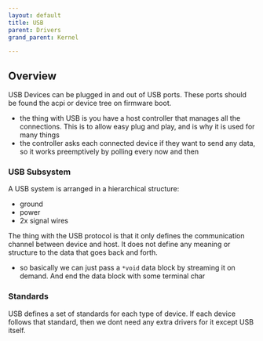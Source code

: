 ```yaml
---
layout: default
title: USB
parent: Drivers
grand_parent: Kernel

---
```


## Overview

USB Devices can be plugged in and out of USB ports. These ports should be found the acpi or device tree on firmware boot.

- the thing with USB is you have a host controller that manages all the connections. This is to allow easy plug and play, and is why it is used for many things
- the controller asks each connected device if they want to send any data, so it works preemptively by polling every now and then

### USB Subsystem

A USB system is arranged in a hierarchical structure:

- ground
- power
- 2x signal wires

The thing with the USB protocol is that it only defines the communication channel between device and host. It does not define any meaning or structure to the data that goes back and forth.

- so basically we can just pass a `*void` data block by streaming it on demand. And end the data block with some terminal char

### Standards

USB defines a set of standards for each type of device. If each device follows that standard, then we dont need any extra drivers for it except USB itself.
